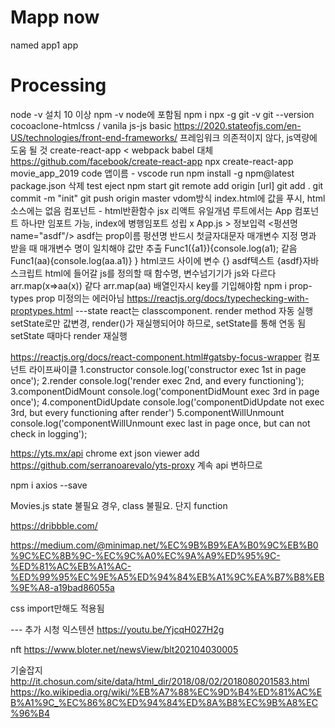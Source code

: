 # Mapp now
named app1 app

# Processing
node -v 설치
10 이상
npm -v
node에 포함됨
npm i npx -g
git -v
	git --version
cocoaclone-htmlcss / vanila js-js basic
https://2020.stateofjs.com/en-US/technologies/front-end-frameworks/
프레임워크 의존적이지 않다, js역량에 도움 될 것
create-react-app < webpack babel 대체
https://github.com/facebook/create-react-app
npx create-react-app movie_app_2019
code 앱이름 - vscode run
npm install -g npm@latest
package.json 삭제 test eject
npm start
git remote add origin [url]
git add .
git commit -m "init"
git push origin master
vdom방식 index.html에 값을 푸시, html소스에는 없음
컴포넌트 - html반환함수
	jsx 리액트 유일개념
루트에서는 App 컴포넌트 하나만 임포트 가능, index에 병행임포트 성립 x
App.js > 정보입력 <펑션명 name="asdf"/>
	asdf는 prop이름
	펑션명 반드시 첫글자대문자
	매개변수 지정 명과 받을 때 매개변수 명이 일치해야
	값만 추출 Func1({a1}){console.log(a1);
		같음 Func1(aa){console.log(aa.a1)}
	}
	html코드 사이에 변수 {}
	asdf텍스트 {asdf}자바스크립트
	html에 들어갈 js를 정의할 때 함수명, 변수넘기기가 js와 다르다
	arr.map(x=>aa(x)) 같다 arr.map(aa)
	배열인자시 key를 기입해야함
npm i prop-types
prop 미정의는 에러아님
https://reactjs.org/docs/typechecking-with-proptypes.html
---state
react는 classcomponent. render method 자동 실행
setState로만 값변경, render()가 재실행되어야 하므로, setState를 통해 연동 됨
    setState 때마다 render 재실행

https://reactjs.org/docs/react-component.html#gatsby-focus-wrapper
컴포넌트 라이프싸이클
1.constructor console.log('constructor exec 1st in page once');
2.render console.log('render exec 2nd, and every functioning');
3.componentDidMount console.log('componentDidMount exec 3rd in page once');
4.componentDidUpdate console.log('componentDidUpdate not exec 3rd, but every functioning after render')
5.componentWillUnmount   console.log('componentWillUnmount exec last in page once, but can not check in logging');

https://yts.mx/api
chrome ext json viewer add
https://github.com/serranoarevalo/yts-proxy
    계속 api 변하므로

npm i axios --save

Movies.js
state 불필요 경우, class 불필요. 단지 function

https://dribbble.com/

https://medium.com/@minimap.net/%EC%9B%B9%EA%B0%9C%EB%B0%9C%EC%8B%9C-%EC%9C%A0%EC%9A%A9%ED%95%9C-%ED%81%AC%EB%A1%AC-%ED%99%95%EC%9E%A5%ED%94%84%EB%A1%9C%EA%B7%B8%EB%9E%A8-a19bad86055a

css import만해도 적용됨





--- 추가 시청
익스텐션
https://youtu.be/YjcqH027H2g

nft
https://www.bloter.net/newsView/blt202104030005

기술잡지
http://it.chosun.com/site/data/html_dir/2018/08/02/2018080201583.html
https://ko.wikipedia.org/wiki/%EB%A7%88%EC%9D%B4%ED%81%AC%EB%A1%9C_%EC%86%8C%ED%94%84%ED%8A%B8%EC%9B%A8%EC%96%B4




